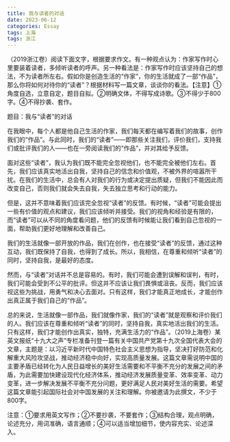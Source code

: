 ```yaml
---
title: 我与读者的对话
date: 2023-06-12
categories: Essay
tags: 上海
tags: 浙江
---
```




 （2019浙江卷）阅读下面文字，根据要求作文。有一种观点认为：作家写作时心里要装着读者，多倾听读者的呼声。另一种看法是：作家写作时应该坚持自己的想法，不为读者所左右。假如你是创造生活的“作家”，你的生活就成了一部“作品”，那么你将如何对待你的“读者”？根据材料写一篇文章，谈谈你的看法。【注意】①角度自选，立意自定，题目自拟。②明确文体，不得写成诗歌。③不得少于800字。④不得抄袭、套作。

题目：我与“读者”的对话

在我眼中，每个人都是他自己生活的作家，我们每天都在编写着我们的故事，创作我们的“作品”。与此同时，我们的“读者”——即那些关注我们，评价我们，支持我们或批评我们的人——也在一旁阅读我们的“作品”，并对其给予反馈。

面对这些“读者”，我认为我们既不能完全忽视他们，也不能完全被他们左右。首先，我们应该真实地活出自我，坚持自己的信念和价值观，不被外界的喧嚣所干扰。在我们的生活中，总会有人对我们的行为或决定提出质疑，但我们不能因此而改变自己，否则我们就会失去自我，失去独立思考和行动的能力。

但是，这并不意味着我们应该完全忽视“读者”的反馈。有时候，“读者”可能会提出一些有价值的观点和建议，我们应该倾听并接受。我们的视角和经验是有限的，而“读者”可以从不同的角度看问题，他们的反馈有时候能让我们看到自己忽视的一面，帮助我们更好地理解和改善自己。

我们的生活就像一部开放的作品，我们在创作，也在接受“读者”的反馈，通过这种互动，我们既保持了自我，也得到了成长。所以，我相信，在尊重和倾听“读者”的同时，坚持自我，是最好的态度。

然而，与“读者”对话并不总是容易的。有时，我们可能会遭到误解和误判，有时，我们可能会受到不公平的批评。但这并不应该让我们畏惧或沮丧。反而，我们应该视这些为挑战，用勇气和决心去面对。只有这样，我们才能真正地成长，才能创作出真正属于我们自己的“作品”。

总的来说，生活就像一部作品，我们就像作家，我们的“读者”就是观察和评价我们的人。我们应该在尊重和倾听“读者”的同时，坚持自我，真实地活出我们的生活。只有这样，我们才能创作出真实，独特，充满生活力的“作品”。（2019上海卷）某英文报纸“十九大之声”专栏准备刊登一篇有关中国共产党第十九次全国代表大会的文章，主题是：以习近平新时代中国特色社会主义思想为指导，坚决打好防范和化解重大风险攻坚战，推动经济稳中向好，实现高质量发展。这篇文章需说明中国的主要矛盾已经转化为人民日益增长的美好生活需要和不平衡不充分的发展之间的矛盾，为此需要加快建设现代化经济体系，推动经济发展质量变革、效率变革、动力变革，进一步解决发展不平衡不充分问题，更好满足人民对美好生活的需要。希望这篇文章能引起国际社会对中国发展的关注和理解。你被邀请为此撰文，不少于800字。

注意：①要求用英文写作；②不要抄袭，不要套作；③结构合理，观点明确，论述充分，用词准确，语言通顺；④可以适当增加细节，使内容充实、论述深入。